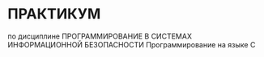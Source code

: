 # ПРАКТИКУМ
по дисциплине
ПРОГРАММИРОВАНИЕ В СИСТЕМАХ ИНФОРМАЦИОННОЙ БЕЗОПАСНОСТИ
Программирование на языке C
